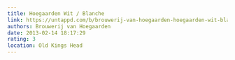 ```yaml
---
title: Hoegaarden Wit / Blanche
link: https://untappd.com/b/brouwerij-van-hoegaarden-hoegaarden-wit-blanche/6422
authors: Brouwerij van Hoegaarden
date: 2013-02-14 18:17:29
rating: 3
location: Old Kings Head
---
```

